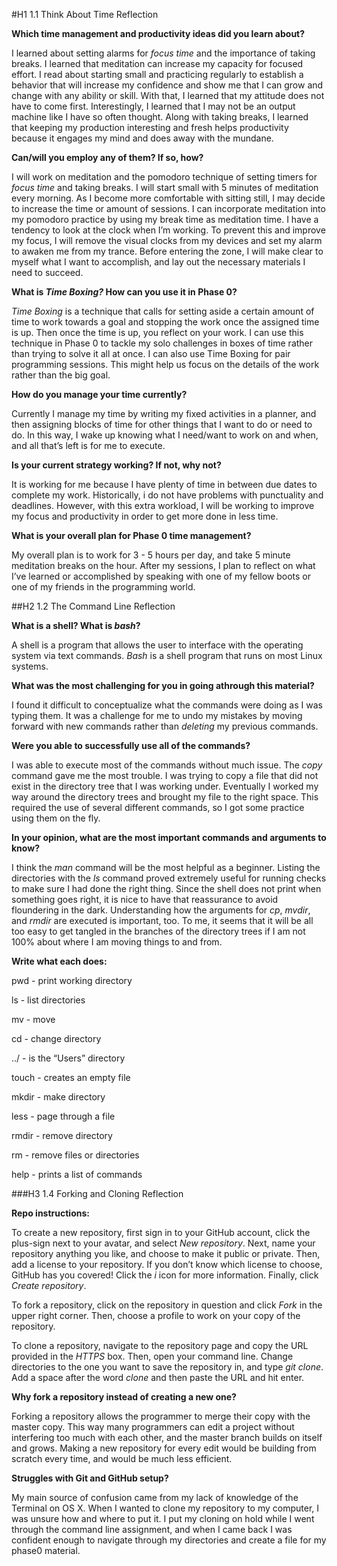 #H1 1.1 Think About Time Reflection

**Which time management and productivity ideas did you learn about?**

I learned about setting alarms for _focus time_ and the importance of taking breaks. I learned that meditation can increase my capacity for focused effort. I read about starting small and practicing regularly to establish a behavior that will increase my confidence and show me that I can grow and change with any ability or skill. With that, I learned that my attitude does not have to come first. Interestingly, I learned that I may not be an output machine like I have so often thought. Along with taking breaks, I learned that keeping my production interesting and fresh helps productivity because it engages my mind and does away with the mundane.

**Can/will you employ any of them? If so, how?**

I will work on meditation and the pomodoro technique of setting timers for _focus time_ and taking breaks. I will start small with 5 minutes of meditation every morning. As I become more comfortable with sitting still, I may decide to increase the time or amount of sessions. I can incorporate meditation into my pomodoro practice by using my break time as meditation time. I have a tendency to look at the clock when I’m working. To prevent this and improve my focus, I will remove the visual clocks from my devices and set my alarm to awaken me from my trance. Before entering the zone, I will make clear to myself what I want to accomplish, and lay out the necessary materials I need to succeed.

**What is _Time Boxing?_ How can you use it in Phase 0?**

_Time Boxing_ is a technique that calls for setting aside a certain amount of time to work towards a goal and stopping the work once the assigned time is up. Then once the time is up, you reflect on your work. I can use this technique in Phase 0 to tackle my solo challenges in boxes of time rather than trying to solve it all at once. I can also use Time Boxing for pair programming sessions. This might help us focus on the details of the work rather than the big goal.

**How do you manage your time currently?**

Currently I manage my time by writing my fixed activities in a planner, and then assigning blocks of time for other things that I want to do or need to do. In this way, I wake up knowing what I need/want to work on and when, and all that’s left is for me to execute.

**Is your current strategy working? If not, why not?**

It is working for me because I have plenty of time in between due dates to complete my work. Historically, i do not have problems with punctuality and deadlines. However, with this extra workload, I will be working to improve my focus and productivity in order to get more done in less time.

**What is your overall plan for Phase 0 time management?**

My overall plan is to work for 3 - 5 hours per day, and take 5 minute meditation breaks on the hour. After my sessions, I plan to reflect on what I’ve learned or accomplished by speaking with one of my fellow boots or one of my friends in the programming world.

##H2 1.2 The Command Line Reflection

**What is a shell? What is _bash_?**

A shell is a program that allows the user to interface with the operating system via text commands. _Bash_ is a shell program that runs on most Linux systems.

**What was the most challenging for you in going athrough this material?**

I found it difficult to conceptualize what the commands were doing as I was typing them. It was a challenge for me to undo my mistakes by moving forward with new commands rather than _deleting_ my previous commands.

**Were you able to successfully use all of the commands?**

I was able to execute most of the commands without much issue. The _copy_ command gave me the most trouble. I was trying to copy a file that did not exist in the directory tree that I was working under. Eventually I worked my way around the directory trees and brought my file to the right space. This required the use of several different commands, so I got some practice using them on the fly.

**In your opinion, what are the most important commands and arguments to know?**

I think the _man_ command will be the most helpful as a beginner. Listing the directories with the _ls_ command proved extremely useful for running checks to make sure I had done the right thing. Since the shell does not print when something goes right, it is nice to have that reassurance to avoid floundering in the dark. Understanding how the arguments for _cp_, _mvdir_, and _rmdir_ are executed is important, too. To me, it seems that it will be all too easy to get tangled in the branches of the directory trees if I am not 100% about where I am moving things to and from.

**Write what each does:**

pwd - print working directory

ls - list directories

mv - move

cd - change directory

../ - is the “Users” directory

touch - creates an empty file

mkdir - make directory

less - page through a file

rmdir - remove directory

rm - remove files or directories

help - prints a list of commands

###H3 1.4 Forking and Cloning Reflection

**Repo instructions:**

To create a new repository, first sign in to your GitHub account, click the plus-sign next to your avatar, and select _New repository_. Next, name your repository anything you like, and choose to make it public or private. Then, add a license to your repository. If you don’t know which license to choose, GitHub has you covered! Click the _i_ icon for more information. Finally, click _Create repository_.

To fork a repository, click on the repository in question and click _Fork_ in the upper right corner. Then, choose a profile to work on your copy of the repository.

To clone a repository, navigate to the repository page and copy the URL provided in the _HTTPS_ box. Then, open your command line. Change directories to the one you want to save the repository in, and type _git clone_. Add a space after the word _clone_ and then paste the URL and hit enter.

**Why fork a repository instead of creating a new one?**

Forking a repository allows the programmer to merge their copy with the master copy. This way many programmers can edit a project without interfering too much with each other, and the master branch builds on itself and grows. Making a new repository for every edit would be building from scratch every time, and would be much less efficient.

**Struggles with Git and GitHub setup?**

My main source of confusion came from my lack of knowledge of the Terminal on OS X. When I wanted to clone my repository to my computer, I was unsure how and where to put it. I put my cloning on hold while I went through the command line assignment, and when I came back I was confident enough to navigate through my directories and create a file for my phase0 material.
